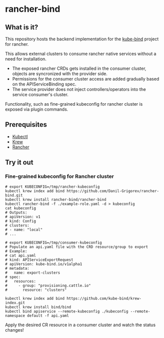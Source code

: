 # rancher-bind

## What is it?

This repository hosts the backend implementation for the [kube-bind][] project for rancher.

This allows external clusters to consume rancher native services without a need for installation.

- The exposed rancher CRDs gets installed in the consumer cluster, objects are syncronized with the provider side.
- Permissions for the consumer cluster access are added gradually based on the APIServiceBinding spec.
- The service provider does not inject controllers/operators into the service consumer's cluster.

Functionality, such as fine-grained kubeconfig for rancher cluster is exposed via plugin commands.

[kube-bind]: https://github.com/kube-bind/kube-bind

## Prerequisites

- [Kubectl][]
- [Krew][]
- [Rancher][]

[Kubectl]: https://kubernetes.io/docs/tasks/tools/#kubectl
[Rancher]: https://ranchermanager.docs.rancher.com/pages-for-subheaders/install-upgrade-on-a-kubernetes-cluster
[Krew]: https://krew.sigs.k8s.io/docs/user-guide/setup/install/

## Try it out

### Fine-grained kubeconfig for Rancher cluster

```shell
# export KUBECONFIG=/tmp/rancher-kubeconfig
kubectl krew index add bind https://github.com/Danil-Grigorev/rancher-bind.git
kubectl krew install rancher-bind/rancher-bind
kubectl rancher-bind -f ./example-role.yaml -d > kubeconfig
cat kubeconfig
# Outputs:
# apiVersion: v1
# kind: Config
# clusters:
# - name: "local"
# ...

# export KUBECONFIG=/tmp/consumer-kubeconfig
# Populate an api.yaml file with the CRD resource/group to export
# Example:
# cat api.yaml
# kind: APIServiceExportRequest
# apiVersion: kube-bind.io/v1alpha1
# metadata:
#   name: export-clusters
# spec:
#   resources:
#     - group: "provisioning.cattle.io"
#       resource: "clusters"

kubectl krew index add bind https://github.com/kube-bind/krew-index.git
kubectl krew install bind/bind
kubectl bind apiservice --remote-kubeconfig ./kubeconfig --remote-namespace default -f api.yaml
```

Apply the desired CR resource in a consumer cluster and watch the status changes!
